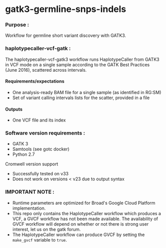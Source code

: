 # gatk3-germline-snps-indels

### Purpose : 
Workflow for germline short variant discovery with GATK3.

### haplotypecaller-vcf-gatk :
The haplotypecaller-vcf-gatk3 workflow runs HaplotypeCaller 
from GATK3 in VCF mode on a single sample according to the GATK Best Practices (June 2016), 
scattered across intervals.

#### Requirements/expectations
- One analysis-ready BAM file for a single sample (as identified in RG:SM)
- Set of variant calling intervals lists for the scatter, provided in a file
#### Outputs 
- One VCF file and its index

### Software version requirements :
- GATK 3 
- Samtools (see gotc docker)
- Python 2.7

Cromwell version support 
- Successfully tested on v33
- Does not work on versions < v23 due to output syntax

### IMPORTANT NOTE : 
- Runtime parameters are optimized for Broad's Google Cloud Platform implementation.
- This repo only contains the HaplotypeCaller workflow which produces a VCF, a GVCF workflow has not been
  made available. The availability of GVCF workflow will depend on whether or not there is strong user 
  interest, let us on the gatk forum.
- The HaplotypeCaller workflow can produce GVCF by setting the `make_gvcf` variable to `true`.
